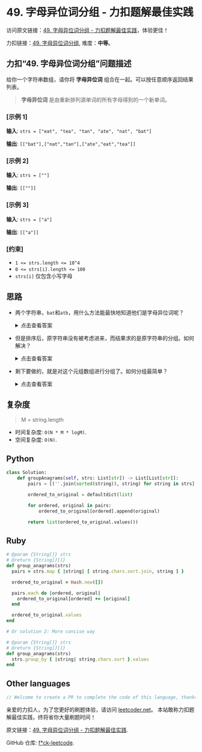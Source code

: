 # 49. 字母异位词分组 - 力扣题解最佳实践

访问原文链接：[49. 字母异位词分组 - 力扣题解最佳实践](https://leetcoder.net/zh/leetcode/49-group-anagrams)，体验更佳！

力扣链接：[49. 字母异位词分组](https://leetcode.cn/problems/group-anagrams), 难度：**中等**。

## 力扣“49. 字母异位词分组”问题描述

给你一个字符串数组，请你将 **字母异位词** 组合在一起。可以按任意顺序返回结果列表。

> **字母异位词** 是由重新排列源单词的所有字母得到的一个新单词。

### [示例 1]

**输入**: `strs = ["eat", "tea", "tan", "ate", "nat", "bat"]`

**输出**: `[["bat"],["nat","tan"],["ate","eat","tea"]]`

### [示例 2]

**输入**: `strs = [""]`

**输出**: `[[""]]`

### [示例 3]

**输入**: `strs = ["a"]`

**输出**: `[["a"]]`

### [约束]

- `1 <= strs.length <= 10^4`
- `0 <= strs[i].length <= 100`
- `strs[i]` 仅包含小写字母

## 思路

- 两个字符串，`bat`和`atb`，用什么方法能最快地知道他们是字母异位词呢？

    <details><summary>点击查看答案</summary><p>将每个字符串都按字母表顺序排序，然后比较排过序的两个字符串。相等，就是。</p></details>

- 但是排序后，原字符串没有被考虑进来，而结果求的是原字符串的分组。如何解决？

    <details><summary>点击查看答案</summary><p>用元组，即把按字母表顺序排序后的字符串和原字符串放在一个元组里，像这样：`("abt", "bat")`。</p></details>

- 剩下要做的，就是对这个元组数组进行分组了。如何分组最简单？

    <details><summary>点击查看答案</summary><p>用`Map`，`key`是按字母表顺序排过序的字符串，`value`是原字符串的数组。</p></details>

## 复杂度

> M = string.length

- 时间复杂度: `O(N * M * logM)`.
- 空间复杂度: `O(N)`.

## Python

```python
class Solution:
    def groupAnagrams(self, strs: List[str]) -> List[List[str]]:
        pairs = [(''.join(sorted(string)), string) for string in strs]

        ordered_to_original = defaultdict(list)

        for ordered, original in pairs:
            ordered_to_original[ordered].append(original)

        return list(ordered_to_original.values())
```

## Ruby

```ruby
# @param {String[]} strs
# @return {String[][]}
def group_anagrams(strs)
  pairs = strs.map { |string| [ string.chars.sort.join, string ] }

  ordered_to_original = Hash.new([])

  pairs.each do |ordered, original|
    ordered_to_original[ordered] += [original]
  end

  ordered_to_original.values
end

# Or solution 2: More concise way

# @param {String[]} strs
# @return {String[][]}
def group_anagrams(strs)
  strs.group_by { |string| string.chars.sort }.values
end
```

## Other languages

```java
// Welcome to create a PR to complete the code of this language, thanks!
```

亲爱的力扣人，为了您更好的刷题体验，请访问 [leetcoder.net](https://leetcoder.net/zh)。
本站敢称力扣题解最佳实践，终将省你大量刷题时间！

原文链接：[49. 字母异位词分组 - 力扣题解最佳实践](https://leetcoder.net/zh/leetcode/49-group-anagrams).

GitHub 仓库: [f*ck-leetcode](https://github.com/fuck-leetcode/fuck-leetcode).

